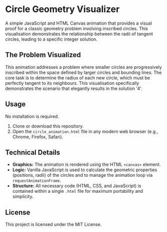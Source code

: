 # Circle Geometry Visualizer

A simple JavaScript and HTML Canvas animation that provides a visual proof for a classic geometry problem involving inscribed circles. This visualisation demonstrates the relationship between the radii of tangent circles, leading to a specific integer solution.

## The Problem Visualized

This animation addresses a problem where smaller circles are progressively inscribed within the space defined by larger circles and bounding lines. The core task is to determine the radius of each new circle, which must be perfectly tangent to its neighbours. This visualisation specifically demonstrates the scenario that elegantly results in the solution '4'.

## Usage

No installation is required.

1.  Clone or download this repository.
2.  Open the `circle_animation.html` file in any modern web browser (e.g., Chrome, Firefox, Safari).

## Technical Details

-   **Graphics:** The animation is rendered using the HTML `<canvas>` element.
-   **Logic:** Vanilla JavaScript is used to calculate the geometric properties (positions, radii) of the circles and to manage the animation loop via `requestAnimationFrame`.
-   **Structure:** All necessary code (HTML, CSS, and JavaScript) is contained within a single `.html` file for maximum portability and simplicity.

## License

This project is licensed under the MIT License.
